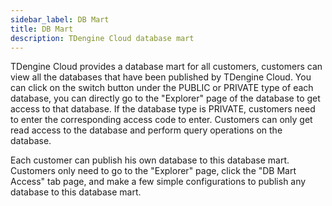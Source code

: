```yaml
---
sidebar_label: DB Mart
title: DB Mart
description: TDengine Cloud database mart
---
```


TDengine Cloud provides a database mart for all customers, customers can view all the databases that have been published by TDengine Cloud. You can click on the switch button under the PUBLIC or PRIVATE type of each database, you can directly go to the "Explorer" page of the database to get access to that database. If the database type is PRIVATE, customers need to enter the corresponding access code to enter. Customers can only get read access to the database and perform query operations on the database.

Each customer can publish his own database to this database mart. Customers only need to go to the "Explorer" page, click the "DB Mart Access" tab page, and make a few simple configurations to publish any database to this database mart.
